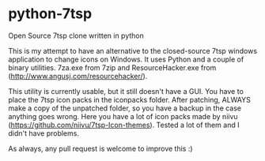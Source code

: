 # python-7tsp
Open Source 7tsp clone written in python

This is my attempt to have an alternative to the closed-source 7tsp windows application to change icons on Windows.
It uses Python and a couple of binary utilities. 7za.exe from 7zip and ResourceHacker.exe from (http://www.angusj.com/resourcehacker/).

This utility is currently usable, but it still doesn't have a GUI. You have to place the 7tsp icon packs in the iconpacks folder.
After patching, ALWAYS make a copy of the unpatched folder, so you have a backup in the case anything goes wrong.
Here you have a lot of icon packs made by niivu (https://github.com/niivu/7tsp-Icon-themes). Tested a lot of them and I didn't have problems.

As always, any pull request is welcome to improve this :)
